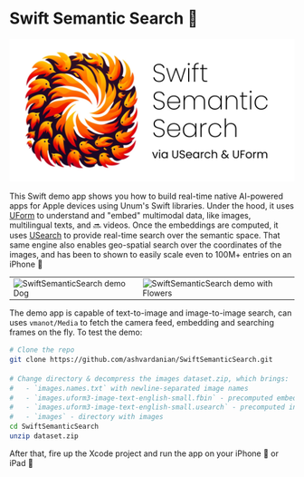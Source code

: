 #  Swift Semantic Search 🍏

![Preview](https://github.com/ashvardanian/ashvardanian/blob/master/repositories/SwiftSemanticSearch.jpg?raw=true#center)

This Swift demo app shows you how to build real-time native AI-powered apps for Apple devices using Unum's Swift libraries.
Under the hood, it uses [UForm](https://github.com/unum-cloud/uform) to understand and "embed" multimodal data, like images, multilingual texts, and 🔜 videos.
Once the embeddings are computed, it uses [USearch](https://github.com/unum-cloud/usearch) to provide real-time search over the semantic space.
That same engine also enables geo-spatial search over the coordinates of the images, and has been to shown to easily scale even to 100M+ entries on an iPhone 🍏

<table>
  <tr>
    <td>
      <img src="https://github.com/ashvardanian/ashvardanian/blob/master/demos/SwiftSemanticSearch-Dog.gif?raw=true" alt="SwiftSemanticSearch demo Dog">
    </td>
    <td>
      <img src="https://github.com/ashvardanian/ashvardanian/blob/master/demos/SwiftSemanticSearch-Flowers.gif?raw=true" alt="SwiftSemanticSearch demo with Flowers">
    </td>
  </tr>
</table>

The demo app is capable of text-to-image and image-to-image search, can uses `vmanot/Media` to fetch the camera feed, embedding and searching frames on the fly.
To test the demo:

```bash
# Clone the repo
git clone https://github.com/ashvardanian/SwiftSemanticSearch.git

# Change directory & decompress the images dataset.zip, which brings:
#   - `images.names.txt` with newline-separated image names
#   - `images.uform3-image-text-english-small.fbin` - precomputed embeddings
#   - `images.uform3-image-text-english-small.usearch` - precomputed index
#   - `images` - directory with images
cd SwiftSemanticSearch
unzip dataset.zip
```

After that, fire up the Xcode project and run the app on your iPhone 🍏 or iPad 🍏
